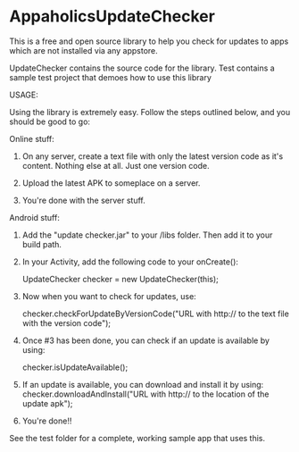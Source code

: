AppaholicsUpdateChecker
=======================

This is a free and open source library to help you check for updates to apps which are not installed via any appstore.

UpdateChecker contains the source code for the library. 
Test contains a sample test project that demoes how to use this library


USAGE:

Using the library is extremely easy. Follow the steps outlined below, and you should be good to go:

Online stuff:

1) On any server, create a text file with only the latest version code as it's content. Nothing else at all. Just one version code.

2) Upload the latest APK to someplace on a server.

3) You're done with the server stuff.

Android stuff:

1) Add the "update checker.jar" to your /libs folder. Then add it to your build path.

2) In your Activity, add the following code to your onCreate():

	UpdateChecker checker = new UpdateChecker(this);

3) Now when you want to check for updates, use:
	
	checker.checkForUpdateByVersionCode("URL with http:// to the text file with the version code");
	
4) Once #3 has been done, you can check if an update is available by using:
	
	checker.isUpdateAvailable();

5) If an update is available, you can download and install it by using:
	checker.downloadAndInstall("URL with http:// to the location of the update apk");

6) You're done!!

See the test folder for a complete, working sample app that uses this.
 